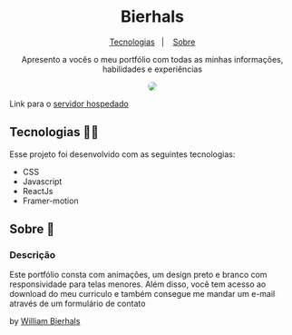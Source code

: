 <h1 align="center"> Bierhals </h1>
<p align="center">
  <a href="#tecnologias-">Tecnologias</a>&nbsp;&nbsp;&nbsp;|&nbsp;&nbsp;&nbsp;
  <a href="#sobre-">Sobre</a>
</p>
<p align="center"> 
  Apresento a vocês o meu portfólio com todas as minhas informações, habilidades e experiências
</p>
<p align="center">
  <img src="/src/assets/bierhals.gif" align="center" style="border-radius: 10px" />
</p>

Link para o [servidor hospedado](https://williambierhals.netlify.app/)

## Tecnologias 👨‍💻 
Esse projeto foi desenvolvido com as seguintes tecnologias:
- CSS
- Javascript
- ReactJs
- Framer-motion

## Sobre 📖


### Descrição
Este portfólio consta com animações, um design preto e branco com responsividade para telas menores. Além disso, você tem acesso ao download do meu curriculo e também consegue me mandar um e-mail através de um formulário de contato


by [William Bierhals](https://github.com/will1Zera)

